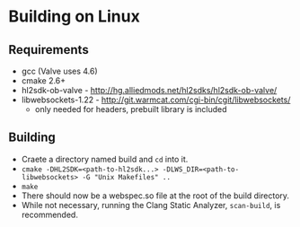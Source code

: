 Building on Linux
==============

Requirements
-
* gcc (Valve uses 4.6)
* cmake 2.6+
* hl2sdk-ob-valve - http://hg.alliedmods.net/hl2sdks/hl2sdk-ob-valve/
* libwebsockets-1.22 - http://git.warmcat.com/cgi-bin/cgit/libwebsockets/
    * only needed for headers, prebuilt library is included

Building
-
* Craete a directory named build and `cd` into it.  
* `cmake -DHL2SDK=<path-to-hl2sdk...> -DLWS_DIR=<path-to-libwebsockets> -G "Unix Makefiles" ..`  
* `make`  
* There should now be a webspec.so file at the root of the build directory.  
* While not necessary, running the Clang Static Analyzer, `scan-build`, is recommended.  

